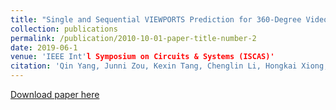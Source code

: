 ```yaml
---
title: "Single and Sequential VIEWPORTS Prediction for 360-Degree Video Streaming"
collection: publications
permalink: /publication/2010-10-01-paper-title-number-2
date: 2019-06-1
venue: 'IEEE Int'l Symposium on Circuits & Systems (ISCAS)'
citation: 'Qin Yang, Junni Zou, Kexin Tang, Chenglin Li, Hongkai Xiong, “Single and Sequential VIEWPORTS Prediction for 360-Degree Video Streaming”, IEEE Int'l Symposium on Circuits & Systems (ISCAS’2019), Sapporo, Japan, May 2019.'
---
```

[Download paper here](http://QinYang12.github.io/files/paper1.pdf)
